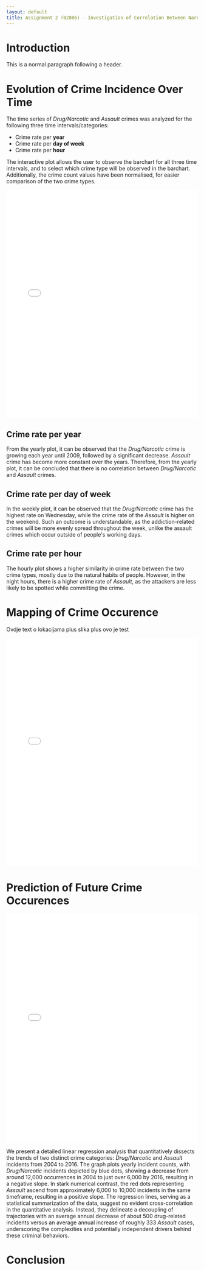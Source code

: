 ```yaml
---
layout: default
title: Assignment 2 (02806) - Investigation of Correlation Between Narcotic and Assault Incidents in San Francisco
---
```



# Introduction

This is a normal paragraph following a header. 


# Evolution of Crime Incidence Over Time

The time series of _Drug/Narcotic_ and _Assault_ crimes was analyzed for the following three time intervals/categories: 

* Crime rate per **year**
* Crime rate per **day of week**
* Crime rate per **hour**  

The interactive plot allows the user to observe the barchart for all three time intervals, and to select which crime type will be observed in the barchart. Additionally, the crime count values have been normalised, for easier comparison of the two crime types.

<iframe src="crimes_plot1.html" style="width:100%;height:600px;border:none;"></iframe>

## Crime rate per year

From the yearly plot, it can be observed that the _Drug/Narcotic_ crime is growing each year until 2009, followed by a significant decrease. _Assault_ crime has become more constant over the years. Therefore, from the yearly plot, it can be concluded that there is no correlation between _Drug/Narcotic_ and _Assault_ crimes. 

## Crime rate per day of week

In the weekly plot, it can be observed that the _Drug/Narcotic_ crime has the highest rate on Wednesday, while the crime rate of the _Assault_ is higher on the weekend. Such an outcome is understandable, as the addiction-related crimes will be more evenly spread throughout the week, unlike the assault crimes which occur outside of people's working days. 


## Crime rate per hour

The hourly plot shows a higher similarity in crime rate between the two crime types, mostly due to the natural habits of people. However, in the night hours, there is a higher crime rate of _Assault_, as the attackers are less likely to be spotted while committing the crime.

# Mapping of Crime Occurence

Ovdje text o lokacijama plus slika plus ovo je test

<iframe src="choropleth_mapbox.html" style="width:100%;height:600px;border:none;"></iframe>


# Prediction of Future Crime Occurences

<iframe src="crime_regression_plots.html" style="width:100%;height:600px;border:none;"></iframe>

We present a detailed linear regression analysis that quantitatively dissects the trends of two 
distinct crime categories: _Drug/Narcotic_ and _Assault_ incidents from 2004 to 2016. The graph plots 
yearly incident counts, with _Drug/Narcotic_ incidents depicted by blue dots, showing a decrease 
from around 12,000 occurrences in 2004 to just over 6,000 by 2016, resulting in a negative slope. In 
stark numerical contrast, the red dots representing _Assault_ ascend from approximately 6,000 
to 10,000 incidents in the same timeframe, resulting in a positive slope. The regression lines, 
serving as a statistical summarization of the data, suggest no evident cross-correlation in the 
quantitative analysis. Instead, they delineate a decoupling of trajectories with an average annual 
decrease of about 500 drug-related incidents versus an average annual increase of roughly 333 
_Assault_ cases, underscoring the complexities and potentially independent drivers behind these criminal 
behaviors.

# Conclusion



